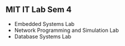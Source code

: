 ## MIT IT Lab Sem 4

- Embedded Systems Lab 
- Network Programming and Simulation Lab 
- Database Systems Lab 
